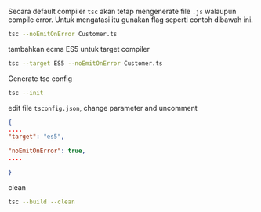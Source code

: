 Secara default compiler `tsc` akan tetap mengenerate file `.js` walaupun compile error.
Untuk mengatasi itu gunakan flag seperti contoh dibawah ini.

```bash
tsc --noEmitOnError Customer.ts
```

tambahkan ecma ES5 untuk target compiler

```bash
tsc --target ES5 --noEmitOnError Customer.ts
```

Generate tsc config

```bash
tsc --init
```

edit file `tsconfig.json`, change parameter and uncomment

```json
{
....
"target": "es5",

"noEmitOnError": true, 
....

}
```

clean
```bash
tsc --build --clean
```